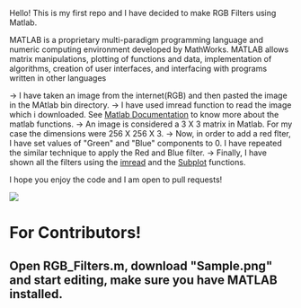 Hello!
This is my first repo and I have decided to make RGB Filters using Matlab.

MATLAB is a proprietary multi-paradigm programming language and numeric computing environment developed by MathWorks. MATLAB allows matrix manipulations, plotting of functions and data, implementation of algorithms, creation of user interfaces, and interfacing with programs written in other languages

-> I have taken an image from the internet(RGB) and then pasted the image in the MAtlab bin directory.
-> I have used imread function to read the image which i downloaded. See [Matlab Documentation](https://in.mathworks.com/help/matlab/) to know more about the matlab functions.
-> An image is considered a 3 X 3 matrix in Matlab. For my case the dimensions were 256 X 256 X 3.
-> Now, in order to add a red flter, I have set values of "Green" and "Blue" components to 0. I have repeated the similar technique to apply the Red  and Blue filter.
-> Finally, I have shown all the filters using the [imread](https://in.mathworks.com/help/matlab/ref/imread.html?searchHighlight=imread&s_tid=srchtitle_imread_1) and the [Subplot](https://in.mathworks.com/help/matlab/ref/subplot.html?s_tid=doc_ta) functions.

I hope you enjoy the code and I am open to pull requests!

![](https://github.com/ayushsengupta8/Matlab/blob/main/RGB_Filters.png)

# For Contributors!

## Open RGB_Filters.m, download "Sample.png" and start editing, make sure you have MATLAB installed.
